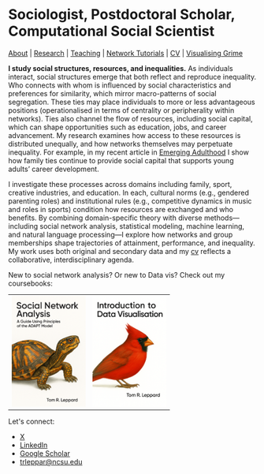 # Sociologist, Postdoctoral Scholar, Computational Social Scientist
[About](https://Tom-R-Leppard.github.io/) | [Research](/research.md) | [Teaching](/teaching.md) | [Network Tutorials](/network_tutorials.md) | [CV](/cv.pdf) | [Visualising Grime](/visualising_grime.md)

**I study social structures, resources, and inequalities.**
As individuals interact, social structures emerge that both reflect and reproduce inequality. Who connects with whom is influenced by social characteristics and preferences for similarity, which mirror macro-patterns of social segregation. These ties may place individuals to more or less advantageous positions (operationalised in terms of centrality or peripherality within networks). Ties also channel the flow of resources, including social capital, which can shape opportunities such as education, jobs, and career advancement. My research examines how access to these resources is distributed unequally, and how networks themselves may perpetuate inequality. For example, in my recent article in [Emerging Adulthood](https://journals.sagepub.com/eprint/NZTFGYWIEKHFB8MDTXZG/full) I show how family ties continue to provide social capital that supports young adults’ career development.

I investigate these processes across domains including family, sport, creative industries, and education. In each, cultural norms (e.g., gendered parenting roles) and institutional rules (e.g., competitive dynamics in music and roles in sports) condition how resources are exchanged and who benefits. By combining domain-specific theory with diverse methods—including social network analysis, statistical modeling, machine learning, and natural language processing—I explore how networks and group memberships shape trajectories of attainment, performance, and inequality. My work uses both original and secondary data and my [cv](cv.pdf) reflects a collaborative, interdisciplinary  agenda.

New to social network analysis? Or new to Data vis? Check out my coursebooks: 

<table>
  <tr>
    <td>
      <a href="https://tom-r-leppard.github.io/SP25_SNA_Book/">
        <img src="/asset/cover.png" alt="Cover 1" width="150">
      </a>
    </td>
    <td>
      <a href="https://tom-r-leppard.github.io/Intro_to_vis/">
        <img src="/asset/cover2.png" alt="Cover 2" width="150">
      </a>
    </td>
  </tr>
</table>


Let's connect: 
- [X](https://x.com/LeppardTom)
- [LinkedIn](https://www.linkedin.com/in/tom-r-leppard-phd-a69b5b106/)
- [Google Scholar](https://scholar.google.com/citations?user=VFI_6lAAAAAJ&hl=en&oi=ao)
- trleppar@ncsu.edu

